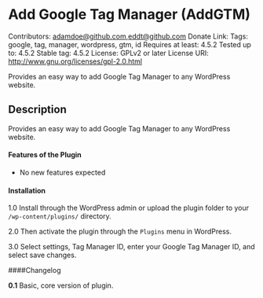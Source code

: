 Add Google Tag Manager (AddGTM)
======
Contributors: adamdoe@github.com,eddt@github.com
Donate Link:
Tags: google, tag, manager, wordpress, gtm, id
Requires at least: 4.5.2
Tested up to: 4.5.2
Stable tag: 4.5.2
License: GPLv2 or later
License URI: http://www.gnu.org/licenses/gpl-2.0.html

Provides an easy way to add Google Tag Manager to any WordPress website.

Description
------
Provides an easy way to add Google Tag Manager to any WordPress website.


#### Features of the Plugin

* No new features expected


#### Installation

1.0 Install through the WordPress admin or upload the plugin folder to your `/wp-content/plugins/` directory.

2.0 Then activate the plugin through the `Plugins` menu in WordPress.

3.0 Select settings, Tag Manager ID, enter your Google Tag Manager ID, and select save changes.

####Changelog

**0.1**
Basic, core version of plugin.
